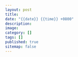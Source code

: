```yaml
---
layout: post
title:
date: "{{date}} {{time}} +0800"
description:
image:
category: []
tags: []
published: true
sitemap: false
---
```

